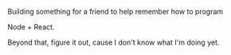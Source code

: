 Building something for a friend to help remember how to program

Node + React.

Beyond that, figure it out, cause I don't know what I'm doing yet.
